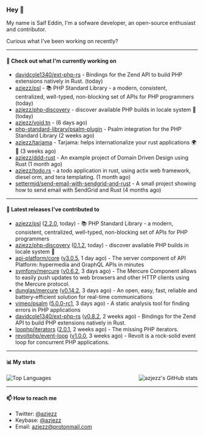 ### Hey 👋

My name is Saif Eddin, I'm a sofware developer, an open-source enthusiast and contributor.

Curious what I've been working on recently?

---

#### 👷 Check out what I'm currently working on

- [davidcole1340/ext-php-rs](https://github.com/davidcole1340/ext-php-rs) - Bindings for the Zend API to build PHP extensions natively in Rust. (today)
- [azjezz/psl](https://github.com/azjezz/psl) - 📚 PHP Standard Library - a modern, consistent, centralized, well-typed, non-blocking set of APIs for PHP programmers (today)
- [azjezz/php-discovery](https://github.com/azjezz/php-discovery) - discover available PHP builds in locale system 🐘 (today)
- [azjezz/void.tn](https://github.com/azjezz/void.tn) -  (6 days ago)
- [php-standard-library/psalm-plugin](https://github.com/php-standard-library/psalm-plugin) - Psalm integration for the PHP Standard Library (2 weeks ago)
- [azjezz/tarjama](https://github.com/azjezz/tarjama) - Tarjama: helps internationalize your rust applications 🌍🦀 (3 weeks ago)
- [azjezz/ddd-rust](https://github.com/azjezz/ddd-rust) - An example project of Domain Driven Design using Rust (1 month ago)
- [azjezz/todo.rs](https://github.com/azjezz/todo.rs) - a todo application in rust, using actix web framework, diesel orm, and tera templating. (1 month ago)
- [settermjd/send-email-with-sendgrid-and-rust](https://github.com/settermjd/send-email-with-sendgrid-and-rust) - A small project showing how to send email with SendGrid and Rust (4 months ago)

---

#### 🔭 Latest releases I've contributed to

- [azjezz/psl](https://github.com/azjezz/psl) ([2.2.0](https://github.com/azjezz/psl/releases/tag/2.2.0), today) - 📚 PHP Standard Library - a modern, consistent, centralized, well-typed, non-blocking set of APIs for PHP programmers
- [azjezz/php-discovery](https://github.com/azjezz/php-discovery) ([0.1.2](https://github.com/azjezz/php-discovery/releases/tag/0.1.2), today) - discover available PHP builds in locale system 🐘
- [api-platform/core](https://github.com/api-platform/core) ([v3.0.5](https://github.com/api-platform/core/releases/tag/v3.0.5), 1 day ago) - The server component of API Platform: hypermedia and GraphQL APIs in minutes
- [symfony/mercure](https://github.com/symfony/mercure) ([v0.6.2](https://github.com/symfony/mercure/releases/tag/v0.6.2), 3 days ago) - The Mercure Component allows to easily push updates to web browsers and other HTTP clients using the Mercure protocol.
- [dunglas/mercure](https://github.com/dunglas/mercure) ([v0.14.2](https://github.com/dunglas/mercure/releases/tag/v0.14.2), 3 days ago) - An open, easy, fast, reliable and battery-efficient solution for real-time communications
- [vimeo/psalm](https://github.com/vimeo/psalm) ([5.0.0-rc1](https://github.com/vimeo/psalm/releases/tag/5.0.0-rc1), 3 days ago) - A static analysis tool for finding errors in PHP applications
- [davidcole1340/ext-php-rs](https://github.com/davidcole1340/ext-php-rs) ([v0.8.2](https://github.com/davidcole1340/ext-php-rs/releases/tag/v0.8.2), 2 weeks ago) - Bindings for the Zend API to build PHP extensions natively in Rust.
- [loophp/iterators](https://github.com/loophp/iterators) ([2.0.1](https://github.com/loophp/iterators/releases/tag/2.0.1), 2 weeks ago) - The missing PHP iterators.
- [revoltphp/event-loop](https://github.com/revoltphp/event-loop) ([v1.0.0](https://github.com/revoltphp/event-loop/releases/tag/v1.0.0), 3 weeks ago) - Revolt is a rock-solid event loop for concurrent PHP applications.

---

#### 📊 My stats

<img align="right" alt="azjezz's GitHub stats" src="https://github-readme-stats.vercel.app/api?username=azjezz&count_private=1&show_icons=true&" />

![Top Languages](https://github-readme-stats.vercel.app/api/top-langs/?username=azjezz)

---

#### 📫 How to reach me

- Twitter: [@azjezz](https://twitter.com/azjezz)
- Keybase: [@azjezz](https://keybase.io/azjezz)
- Email: [azjezz@protonmail.com](mailto://azjezz@protonmail.com)
